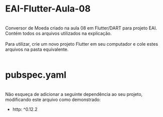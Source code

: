 # EAI-Flutter-Aula-08
<br>
Conversor de Moeda criado na aula 08 em Flutter/DART para projeto EAI.<br>
Contém todos os arquivos utilizados na explicação.<br><br>
Para utilizar, crie um novo projeto Flutter em seu computador e cole estes arquivos na pasta equivalente.
<br><br>

# pubspec.yaml
<br>
Não esqueça de adicionar a seguinte dependência ao seu projeto, modificando este arquivo como demonstrado:<br>
<ul>
  <li>http: ^0.12.2</li>
</ul>
